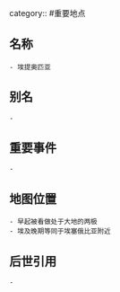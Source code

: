 category:: #重要地点
## 名称
	- 埃提奥匹亚
## 别名
	-
## 重要事件
	-
## 地图位置
	- 早起被看做处于大地的两极
	- 埃及晚期等同于埃塞俄比亚附近
## 后世引用
	-

